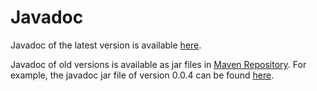 # Javadoc

Javadoc of the latest version is available [here](javadoc/index.html).

Javadoc of old versions is available as jar files in
[Maven Repository](https://mvnrepository.com/artifact/com.github.tnakamot/json-parser).
For example, the javadoc jar file of version 0.0.4 can be found
[here](https://repo1.maven.org/maven2/com/github/tnakamot/json-parser/0.0.4/).
